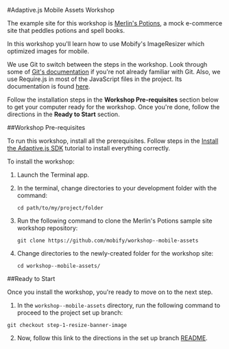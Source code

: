 #Adaptive.js Mobile Assets Workshop

The example site for this workshop is [Merlin's Potions](http://www.merlinspotions.com), a mock e-commerce site that peddles potions and spell books.

In this workshop you'll learn how to use Mobify's ImageResizer which optimized images for mobile. 

We use Git to switch between the steps in the workshop. Look through some of [Git's documentation](http://git-scm.com/documentation) if you're not already familiar with Git. Also, we use Require.js in most of the JavaScript files in the project. Its documentation is found [here](http://requirejs.org/docs/start.html).

Follow the installation steps in the **Workshop Pre-requisites** section below to get your computer ready for the workshop. Once you're done, follow the directions in the **Ready to Start** section. 

##Workshop Pre-requisites

To run this workshop, install all the prerequisites. Follow steps in the [Install the Adaptive.js SDK](http://adaptivejs.mobify.com/v1.0/docs/install) tutorial to install everything correctly.

To install the workshop:

1. Launch the Terminal app.
2. In the terminal, change directories to your development folder with the command:


    ```
    cd path/to/my/project/folder
    ```

3. Run the following command to clone the Merlin's Potions sample site workshop repository:

    ```
    git clone https://github.com/mobify/workshop--mobile-assets 
    ```

4. Change directories to the newly-created folder for the workshop site:

    ```
    cd workshop--mobile-assets/
    ```


##Ready to Start

Once you install the workshop, you're ready to move on to the next step. 

1. In the `workshop--mobile-assets` directory, run the following command to proceed to the project set up branch:

```
git checkout step-1-resize-banner-image
```

2. Now, follow this link to the directions in the set up branch [README](https://github.com/mobify/workshop--mobile-assets/blob/step-1-resize-banner-image/README.md).